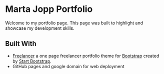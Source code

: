 # Marta Jopp Portfolio
Welcome to my portfolio page. This page was built to highlight and showcase my development skills.

## Built With

- [Freelancer](http://startbootstrap.com/template-overviews/freelancer/) a one page freelancer portfolio theme for [Bootstrap](http://getbootstrap.com/) created by [Start Bootstrap](http://startbootstrap.com/). 
- GitHub pages and google domain for web deployment